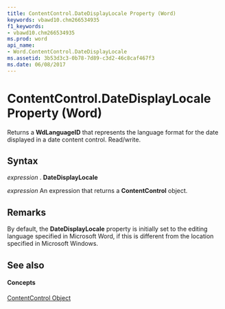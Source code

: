 ```yaml
---
title: ContentControl.DateDisplayLocale Property (Word)
keywords: vbawd10.chm266534935
f1_keywords:
- vbawd10.chm266534935
ms.prod: word
api_name:
- Word.ContentControl.DateDisplayLocale
ms.assetid: 3b53d3c3-0b78-7d89-c3d2-46c8caf467f3
ms.date: 06/08/2017
---
```



# ContentControl.DateDisplayLocale Property (Word)

Returns a  **WdLanguageID** that represents the language format for the date displayed in a date content control. Read/write.


## Syntax

 _expression_ . **DateDisplayLocale**

 _expression_ An expression that returns a **ContentControl** object.


## Remarks

By default, the  **DateDisplayLocale** property is initially set to the editing language specified in Microsoft Word, if this is different from the location specified in Microsoft Windows.


## See also


#### Concepts


[ContentControl Object](Word.ContentControl.md)

